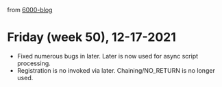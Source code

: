 from [6000-blog](../../../6000-blog.md)
# Friday (week 50), 12-17-2021

- Fixed numerous bugs in later. Later is now used for async script processing.
- Registration is no invoked via later. Chaining/NO_RETURN is no longer used.